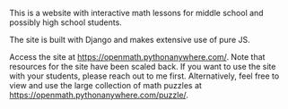 This is a website with interactive math lessons for middle school and possibly high school students.

The site is built with Django and makes extensive use of pure JS.

Access the site at https://openmath.pythonanywhere.com/.
Note that resources for the site have been scaled back. If you want to use the site with your students, please reach out to me first.
Alternatively, feel free to view and use the large collection of math puzzles at https://openmath.pythonanywhere.com/puzzle/.
